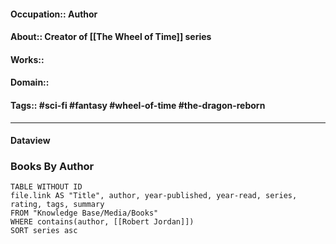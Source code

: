 #### Occupation:: Author
#### About:: Creator of [[The Wheel of Time]] series
#### Works::
#### Domain::
#### Tags:: #sci-fi #fantasy #wheel-of-time #the-dragon-reborn 

---
#### Dataview
### Books By Author

```dataview
TABLE WITHOUT ID
file.link AS "Title", author, year-published, year-read, series, rating, tags, summary
FROM "Knowledge Base/Media/Books"
WHERE contains(author, [[Robert Jordan]])
SORT series asc
```
